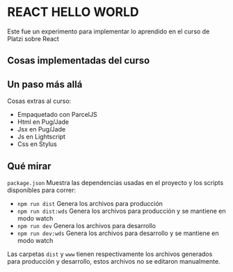 # REACT HELLO WORLD

Este fue un experimento para implementar lo aprendido en el curso de Platzi sobre React

## Cosas implementadas del curso


## Un paso más allá

Cosas extras al curso:

* Empaquetado con ParcelJS
* Html en Pug/Jade
* Jsx en Pug/Jade
* Js en Lightscript
* Css en Stylus

## Qué mirar


`package.json` Muestra las dependencias usadas en el proyecto y los scripts disponibles para correr:
* `npm run dist` Genera los archivos para producción
* `npm run dist:wds` Genera los archivos para producción y se mantiene en modo watch
* `npm run dev` Genera los archivos para desarrollo
* `npm run dev:wds` Genera los archivos para desarrollo y se mantiene en modo watch

Las carpetas `dist` y `www` tienen respectivamente los archivos generados para producción y desarrollo, estos archivos no se editaron manualmente.

